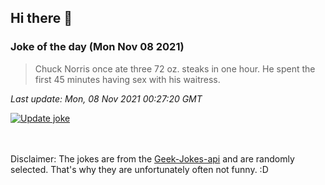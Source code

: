 ## Hi there 👋

### Joke of the day (Mon Nov 08 2021)
<!-- joke -->
>Chuck Norris once ate three 72 oz. steaks in one hour. He spent the first 45 minutes having sex with his waitress.
<!-- /joke -->

*Last update: Mon, 08 Nov 2021 00:27:20 GMT*

[![Update joke](https://github.com/nclskfm/nclskfm/actions/workflows/joke.yml/badge.svg)](https://github.com/nclskfm/nclskfm/actions/workflows/joke.yml)

<br><br>
Disclaimer: The jokes are from the [Geek-Jokes-api](https://github.com/sameerkumar18/geek-joke-api) and are randomly selected. That's why they are unfortunately often not funny. :D
